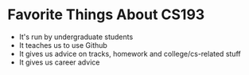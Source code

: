 # Favorite Things About CS193

- It's run by undergraduate students
- It teaches us to use Github
- It gives us advice on tracks, homework and college/cs-related stuff
- It gives us career advice
